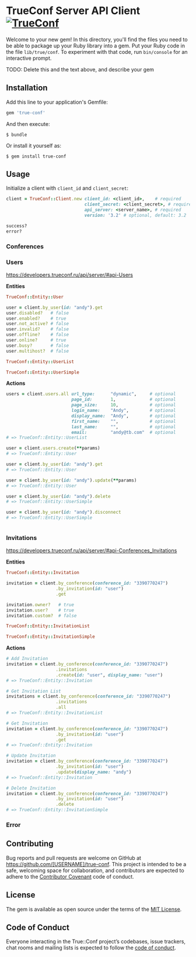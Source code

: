 # TrueConf Server API Client [![TrueConf](https://circleci.com/gh/paderinandrey/true-conf.svg?style=svg)](https://circleci.com/gh/paderinandrey/true-conf)

Welcome to your new gem! In this directory, you'll find the files you need to be able to package up your Ruby library into a gem. Put your Ruby code in the file `lib/true/conf`. To experiment with that code, run `bin/console` for an interactive prompt.

TODO: Delete this and the text above, and describe your gem

## Installation

Add this line to your application's Gemfile:

```ruby
gem 'true-conf'
```

And then execute:

    $ bundle

Or install it yourself as:

    $ gem install true-conf

## Usage
Initialize a client with `client_id` and `client_secret`:

```ruby
client = TrueConf::Client.new client_id: <client_id>,    # required
                              client_secret: <client_secret>, # required
                              api_server: <server_name>, # required
                              version: '3.2' # optional, default: 3.2
```

```ruby
success?
error?
```

### Conferences


### Users
https://developers.trueconf.ru/api/server/#api-Users

**Entities**

```ruby
TrueConf::Entity::User

user = client.by_user(id: "andy").get
user.disabled?   # false
user.enabled?    # true
user.not_active? # false
user.invalid?    # false
user.offline?    # false
user.online?     # true
user.busy?       # false
user.multihost?  # false

```
```ruby
TrueConf::Entity::UserList

```

```ruby
TrueConf::Entity::UserSimple

```
**Actions**
```ruby
users = client.users.all url_type:      "dynamic",     # optional
                         page_id:       1,             # optional
                         page_size:     10,            # optional
                         login_name:    "Andy",        # optional
                         display_name:  "Andy",        # optional
                         first_name:    "",            # optional
                         last_name:     "",            # optional
                         email:         "andy@tb.com"  # optional
# => TrueConf::Entity::UserList

user = client.users.create(**params)
# => TrueConf::Entity::User

user = client.by_user(id: "andy").get
# => TrueConf::Entity::User

user = client.by_user(id: "andy").update(**params)
# => TrueConf::Entity::User

user = client.by_user(id: "andy").delete
# => TrueConf::Entity::UserSimple

user = client.by_user(id: "andy").disconnect
# => TrueConf::Entity::UserSimple



```

### Invitations
https://developers.trueconf.ru/api/server/#api-Conferences_Invitations

**Entities**

```ruby
TrueConf::Entity::Invitation

invitation = client.by_conference(conference_id: "3390770247")
                   .by_invitation(id: "user")
                   .get

invitation.owner?   # true
invitation.user?    # true
invitation.custom?  # false

```
```ruby
TrueConf::Entity::InvitationList
```

```ruby
TrueConf::Entity::InvitationSimple
```

**Actions**
```ruby
# Add Invitation
invitation = client.by_conference(conference_id: "3390770247")
                   .invitations
                   .create(id: "user", display_name: "user")
# => TrueConf::Entity::Invitation

# Get Invitation List
invitations = client.by_conference(conference_id: "3390770247")
                   .invitations
                   .all
# => TrueConf::Entity::InvitationList

# Get Invitation
invitation = client.by_conference(conference_id: "3390770247")
                   .by_invitation(id: "user")
                   .get
# => TrueConf::Entity::Invitation

# Update Invitation
invitation = client.by_conference(conference_id: "3390770247")
                   .by_invitation(id: "user")
                   .update(display_name: "andy")
# => TrueConf::Entity::Invitation

# Delete Invitation
invitation = client.by_conference(conference_id: "3390770247")
                   .by_invitation(id: "user")
                   .delete
# => TrueConf::Entity::InvitationSimple
```

### Error



## Contributing

Bug reports and pull requests are welcome on GitHub at https://github.com/[USERNAME]/true-conf. This project is intended to be a safe, welcoming space for collaboration, and contributors are expected to adhere to the [Contributor Covenant](http://contributor-covenant.org) code of conduct.

## License

The gem is available as open source under the terms of the [MIT License](https://opensource.org/licenses/MIT).

## Code of Conduct

Everyone interacting in the True::Conf project’s codebases, issue trackers, chat rooms and mailing lists is expected to follow the [code of conduct](https://github.com/[USERNAME]/true-conf/blob/master/CODE_OF_CONDUCT.md).
